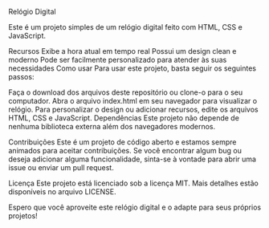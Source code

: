 Relógio Digital

Este é um projeto simples de um relógio digital feito com HTML, CSS e JavaScript.

Recursos
Exibe a hora atual em tempo real
Possui um design clean e moderno
Pode ser facilmente personalizado para atender às suas necessidades
Como usar
Para usar este projeto, basta seguir os seguintes passos:

Faça o download dos arquivos deste repositório ou clone-o para o seu computador.
Abra o arquivo index.html em seu navegador para visualizar o relógio.
Para personalizar o design ou adicionar recursos, edite os arquivos HTML, CSS e JavaScript.
Dependências
Este projeto não depende de nenhuma biblioteca externa além dos navegadores modernos.

Contribuições
Este é um projeto de código aberto e estamos sempre animados para aceitar contribuições. Se você encontrar algum bug ou deseja adicionar alguma funcionalidade, sinta-se à vontade para abrir uma issue ou enviar um pull request.

Licença
Este projeto está licenciado sob a licença MIT. Mais detalhes estão disponíveis no arquivo LICENSE.

Espero que você aproveite este relógio digital e o adapte para seus próprios projetos!
